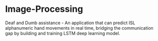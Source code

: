 # Image-Processing
Deaf and Dumb assistance - An application that can predict ISL alphanumeric hand movements in real time, bridging the communication gap by building and training LSTM deep learning model.
